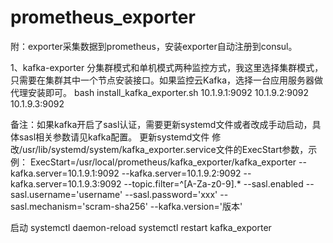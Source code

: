 # prometheus_exporter
附：exporter采集数据到prometheus，安装exporter自动注册到consul。

1、kafka-exporter
分集群模式和单机模式两种监控方式，我这里选择集群模式，只需要在集群其中一个节点安装接口。如果监控云Kafka，选择一台应用服务器做代理安装即可。
bash install_kafka_exporter.sh 10.1.9.1:9092 10.1.9.2:9092  10.1.9.3:9092

备注：如果kafka开启了sasl认证，需要更新systemd文件或者改成手动启动，具体sasl相关参数请见kafka配置。
更新systemd文件
修改/usr/lib/systemd/system/kafka_exporter.service文件的ExecStart参数，示例：
ExecStart=/usr/local/prometheus/kafka_exporter/kafka_exporter --kafka.server=10.1.9.1:9092 --kafka.server=10.1.9.2:9092 --kafka.server=10.1.9.3:9092 --topic.filter=^[A-Za-z0-9].* --sasl.enabled --sasl.username='username' --sasl.password='xxx' --sasl.mechanism='scram-sha256' --kafka.version='版本'
 
启动
systemctl daemon-reload
systemctl restart kafka_exporter
 
 
